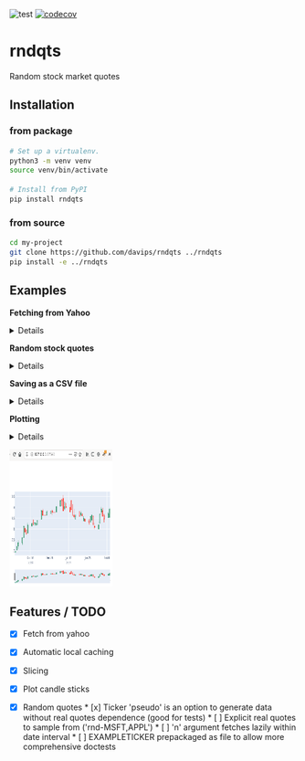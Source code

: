 ![test](https://github.com/davips/rndqts/workflows/test/badge.svg)
[![codecov](https://codecov.io/gh/davips/rndqts/branch/main/graph/badge.svg)](https://codecov.io/gh/davips/rndqts)

# rndqts
Random stock market quotes


## Installation
### from package
```bash
# Set up a virtualenv. 
python3 -m venv venv
source venv/bin/activate

# Install from PyPI
pip install rndqts
```

### from source
```bash
cd my-project
git clone https://github.com/davips/rndqts ../rndqts
pip install -e ../rndqts
```

## Examples

**Fetching from Yahoo** <details>
<p>

```python3
from rndqts.quotes import Quotes

print(Quotes("VALE3.sa").data)
"""
                  Open        High        Low       Close    Volume
Date                                                               
2000-01-03    2.175114    2.201526   2.175114    2.175114    585600
2000-01-04    2.154401    2.159062   2.123328    2.123328    782400
2000-01-05    2.097431    2.123328   2.097431    2.123328   1876800
2000-01-06    2.123328    2.175114   2.123328    2.123328    792000
2000-01-07    2.149217    2.211886   2.149217    2.201010   5347200
...                ...         ...        ...         ...       ...
2021-01-06   94.980003   96.349998  94.400002   96.050003  53722500
2021-01-07   96.610001  102.529999  96.610001  102.320000  74541400
2021-01-08  103.010002  103.349998  98.199997  101.260002  43879400
2021-01-11  100.250000  101.959999  99.699997  101.800003  18259400
2021-01-12  102.500000  102.620003  99.180000   99.540001  24770000

[5259 rows x 5 columns]

"""
```


</p>
</details>

**Random stock quotes** <details>
<p>

```python3
from rndqts.quotes import Quotes

# Caching real quotes from Yahoo.
Quotes("PETR4.sa", progress=False).data
Quotes("VALE3.sa", progress=False).data
Quotes("CSNA3.sa", progress=False).data
Quotes("USIM5.sa", progress=False).data

# Generating random quotes.
print(Quotes("rnd", seed=42).data)
"""
Fetching USIM5.sa ...

[*********************100%***********************]  1 of 1 completed
Fetching CSNA3.sa ...

[*********************100%***********************]  1 of 1 completed
Fetching PETR4.sa ...

[*********************100%***********************]  1 of 1 completed
Fetching VALE3.sa ...

[*********************100%***********************]  1 of 1 completed
           Open      High       Low     Close    Volume
Date                                                   
0      1.006622  1.030463  0.997351  1.001324         3
1      1.002955  1.024479  0.990693  1.020405         9
2      1.041271  1.076896  1.036691  1.062901        11
3      1.069317  1.082148  1.056485  1.073594        13
4      1.060106  1.107408  1.049558  1.095902        29
...         ...       ...       ...       ...       ...
45785  0.796538  0.829050  0.796538  0.821401  31357368
45786  0.986282  1.018537  0.969475  1.001639  62714739
45787  0.997002  1.040349  0.993323  1.031381  74688614
45788  1.040943  1.048913  0.988340  0.996310  50376232
45789  1.003717  1.022727  0.996310  1.000000   1751468

[45790 rows x 5 columns]

"""
```

```python3



"""

"""
```


</p>
</details>

**Saving as a CSV file** <details>
<p>

```python3
from rndqts.quotes import Quotes

Quotes("VALE3.sa").data.to_csv("/tmp/myfile.csv")


"""

"""
```


</p>
</details>

**Plotting** <details>
<p>

```python3
from rndqts.quotes import Quotes

Quotes("VALE3.sa")[1000:1060].plot()
"""
Fetching VALE3.sa ...
[*********************100%***********************]  1 of 1 completed
"""

"""

"""
```


</p>
</details>
<p><img src="examples/plotvale3.png" alt="Output as a browser window" width="180" height="240"></p>


## Features / TODO

* [x] Fetch from yahoo
* [x] Automatic local caching
* [x] Slicing
* [x] Plot candle sticks
* [x] Random quotes
       * [x] Ticker 'pseudo' is an option to generate data without real quotes dependence (good for tests)
       * [ ] Explicit real quotes to sample from ('rnd-MSFT,APPL')
       * [ ] 'n' argument fetches lazily within date interval 
       * [ ] EXAMPLETICKER prepackaged as file to allow more comprehensive doctests


